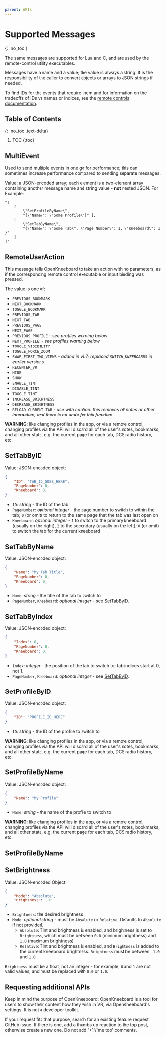 ```yaml
---
parent: APIs
---
```


# Supported Messages
{: .no_toc }

The same messages are supported for Lua and C, and are used by the remote-control utility executables.

Messages have a name and a value; the value is always a string. It is the responsibility of the caller to convert objects or arrays to JSON strings if needed.

To find IDs for the events that require them and for information on the tradeoffs of IDs vs names or indices, see the [remote controls documentation](../features/remote-controls.md).

## Table of Contents
{: .no_toc .text-delta}

1. TOC
{:toc}

## MultiEvent

Used to send multiple events in one go for performance; this can sometimes increase performance compared to sending separate messages.

Value: a JSON-encoded array; each element is a two-element array containing another message name and string value - **not** nested JSON. For Example:

```
"[
	[
		\"SetProfileByName\",
		"{\"Name\": \"Some Profile\"}" ],
	[
		\"SetTabByName\",
		"{\"Name\": \"Some Tab\", \"Page Number\": 1, \"Kneeboard\": 1 }"
	]
]"
```

## RemoteUserAction

This message tells OpenKneeboard to take an action with no parameters, as if the corresponding remote control executable or input binding was pressed.

The value is one of:

- `PREVIOUS_BOOKMARK`
- `NEXT_BOOKMARK`
- `TOGGLE_BOOKMARK`
- `PREVIOUS_TAB`
- `NEXT_TAB`
- `PREVIOUS_PAGE`
- `NEXT_PAGE`
- `PREVIOUS_PROFILE` - *see profiles warning below*
- `NEXT_PROFILE`: - *see profiles warning below*
- `TOGGLE_VISIBILITY`
- `TOGGLE_FORCE_ZOOM`
- `SWAP_FIRST_TWO_VIEWS` - *added in v1.7; replaced `SWITCH_KNEEBOARDS` in earlier versions*
- `RECENTER_VR`
- `HIDE`
- `SHOW`
- `ENABLE_TINT`
- `DISABLE_TINT`
- `TOGGLE_TINT`
- `INCREASE_BRIGHTNESS`
- `DECREASE_BRIGHTNESS`
- `RELOAD_CURRENT_TAB` - *use with caution: this removes all notes or other interaction, and there is no undo for this function*

**WARNING**: like changing profiles in the app, or via a remote control, changing profiles via the API will discard all of the user's notes, bookmarks, and all other state, e.g. the current page for each tab, DCS radio history, etc.

## SetTabByID

Value: JSON-encoded object:

```json
{
	"ID": "TAB_ID_GOES_HERE",
	"PageNumber": 0,
	"Kneeboard": 0,
}
```

- `ID`: *string* - the ID of the tab
- `PageNumber`: *optional integer* - the page number to switch to within the tab; `0` (or omit) to return to the same page that the tab was last open on
- `Kneeboard`: *optional integer* - `1` to switch to the primary kneeboard (usually on the right), `2` to the secondary (usually on the left); `0` (or omit) to switch the tab for the current kneeboard

## SetTabByName

Value: JSON-encoded object:

```json
{
	"Name": "My Tab Title",
	"PageNumber": 0,
	"Kneeboard": 0,
}
```

- `Name`: *string* - the title of the tab to switch to
- `PageNumber`, `Kneeboard`: *optional integer* - see [SetTabByID](#settabbyid).

## SetTabByIndex

Value: JSON-encoded object:

```json
{
	"Index": 0,
	"PageNumber": 0,
	"Kneeboard": 0,
}
```

- `Index`: *integer* - the position of the tab to switch to; tab indices start at 0, not 1.
- `PageNumber`, `Kneeboard`: *optional integer* - see [SetTabByID](#settabbyid).

## SetProfileByID

Value: JSON-encoded object:

```json
{
	"ID": "PROFILE_ID_HERE"
}
```

- `ID`: *string* - the ID of the profile to switch to

**WARNING**: like changing profiles in the app, or via a remote control, changing profiles via the API will discard all of the user's notes, bookmarks, and all other state, e.g. the current page for each tab, DCS radio history, etc.

## SetProfileByName

Value: JSON-encoded object:

```json
{
	"Name": "My Profile"
}
```

- `Name`: *string* - the name of the profile to switch to

**WARNING**: like changing profiles in the app, or via a remote control, changing profiles via the API will discard all of the user's notes, bookmarks, and all other state, e.g. the current page for each tab, DCS radio history, etc.

## SetProfileByName

## SetBrightness

Value: JSON-encoded Object:

```json
{
	"Mode": "Absolute",
	"Brightness": 1.0
}
```

- `Brightness`: the desired brightness
- `Mode`: *optional string* - must be `Absolute` or `Relative`. Defaults to `Absolute` if not provided.
   - `Absolute`: Tint and brightness is enabled, and brightness is set to `Brightness`, which must be between `0.0` (minimum brightness) and `1.0` (maximum brightness)
   - `Relative`: Tint and brightness is enabled, and `Brightness` is added to the current kneeboard brightness. `Brightness` must be between `-1.0` and `1.0`

`Brightness` must be a float, not an integer - for example, `0` and `1` are not valid values, and must be replaced with `0.0` or `1.0`.

## Requesting additional APIs

Keep in mind the purpose of OpenKneeboard: OpenKneeboard is a tool for users to show their content how they wish in VR, via OpenKneeboard's settings. It is not a developer toolkit.

If your request fits that purpose, search for an existing feature request GitHub issue. If there is one, add a thumbs up reaction to the top post, otherwise create a new one. Do not add '+1'/'me too' comments.
